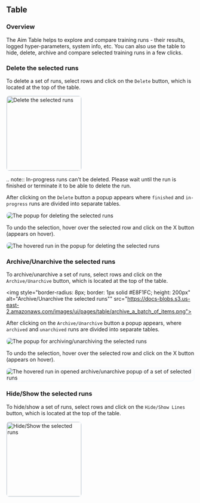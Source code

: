 ## Table

### Overview

The Aim Table helps to explore and compare training runs - their results, logged hyper-parameters, system info, etc. You can also use the table to hide, delete, archive and compare selected training runs in a few clicks.

### Delete the selected runs

To delete a set of runs, select rows and click on the `Delete` button, which is located at the top of the table.

<img style="border-radius: 8px; border: 1px solid #E8F1FC; height: 200px" alt="Delete the selected runs" src="https://docs-blobs.s3.us-east-2.amazonaws.com/images/ui/pages/table/delete_a_batch_of_items.png">

.. note::
In-progress runs can't be deleted. Please wait until the run is finished or terminate it to be able to delete the run.

After clicking on the `Delete` button a popup appears where `finished` and `in-progress` runs are divided into separate tables.

<img style="border-radius: 8px; border: 1px solid #E8F1FC;" alt="The popup for deleting the selected runs" src="https://docs-blobs.s3.us-east-2.amazonaws.com/images/ui/pages/table/delete_a_batch_of_items_popup.png">

To undo the selection, hover over the selected row and click on the X button (appears on hover).

<img style="border-radius: 8px; border: 1px solid #E8F1FC;" alt="The hovered run in the popup for deleting the selected runs" src="https://docs-blobs.s3.us-east-2.amazonaws.com/images/ui/pages/table/delete_a_batch_of_items_popup_remove_run.png">

### Archive/Unarchive the selected runs

To archive/unarchive a set of runs, select rows and click on the `Archive/Unarchive` button, which is located at the top of the table.

<img style="border-radius: 8px; border: 1px solid #E8F1FC; height: 200px" alt="Archive/Unarchive the selected runs"" src="https://docs-blobs.s3.us-east-2.amazonaws.com/images/ui/pages/table/archive_a_batch_of_items.png">

After clicking on the `Archive/Unarchive` button a popup appears, where `archived` and `unarchived` runs are divided into separate tables.

<img style="border-radius: 8px; border: 1px solid #E8F1FC" alt="The popup for archiving/unarchiving the selected runs" src="https://docs-blobs.s3.us-east-2.amazonaws.com/images/ui/pages/table/archive_a_batch_of_items_popup.png">

To undo the selection, hover over the selected row and click on the X button (appears on hover).

<img style="border-radius: 8px; border: 1px solid #E8F1FC" alt="The hovered run in opened archive/unarchive popup of a set of selected runs" src="https://docs-blobs.s3.us-east-2.amazonaws.com/images/ui/pages/table/archive_a_batch_of_items_popup_remove_run.png">

### Hide/Show the selected runs

To hide/show a set of runs, select rows and click on the `Hide/Show Lines` button, which is located at the top of the table.

<img style="border-radius: 8px; border: 1px solid #E8F1FC; height: 200px" alt="Hide/Show the selected runs" src="https://docs-blobs.s3.us-east-2.amazonaws.com/images/ui/pages/table/hide_a_batch_of_items.png">
